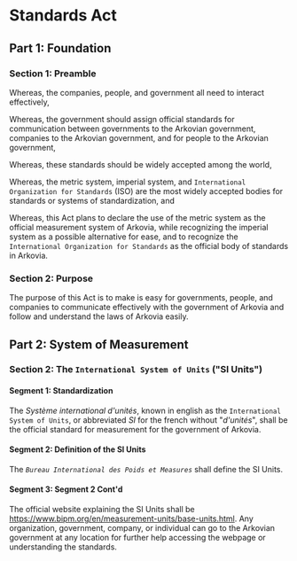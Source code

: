 # Standards Act
## Part 1: Foundation
### Section 1: Preamble
Whereas, the companies, people, and government all need to interact effectively,

Whereas, the government should assign official standards for communication between governments to the Arkovian government, companies to the Arkovian government, and for people to the Arkovian government,

Whereas, these standards should be widely accepted among the world,

Whereas, the metric system, imperial system, and `International Organization for Standards` (ISO) are the most widely accepted bodies for standards or systems of standardization, and

Whereas, this Act plans to declare the use of the metric system as the official measurement system of Arkovia, while recognizing the imperial system as a possible alternative for ease, and to recognize the `International Organization for Standards` as the official body of standards in Arkovia.

### Section 2: Purpose
The purpose of this Act is to make is easy for governments, people, and companies to communicate effectively with the government of Arkovia and follow and understand the laws of Arkovia easily.

## Part 2: System of Measurement
### Section 2: The `International System of Units` ("SI Units")
#### Segment 1: Standardization
The *Système international d'unités*, known in english as the `International System of Units`, or abbreviated *SI* for the french without "*d'unités*", shall be the official standard for measurement for the government of Arkovia.

#### Segment 2: Definition of the SI Units
The *`Bureau International des Poids et Measures`* shall define the SI Units.

#### Segment 3: Segment 2 Cont'd
The official website explaining the SI Units shall be https://www.bipm.org/en/measurement-units/base-units.html. Any organization, government, company, or individual can go to the Arkovian government at any location for further help accessing the webpage or understanding the standards.
